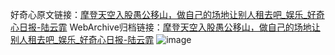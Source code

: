 好奇心原文链接：[摩登天空入股愚公移山，做自己的场地让别人租去吧_娱乐_好奇心日报-陆云霏](https://www.qdaily.com/articles/2371.html)
WebArchive归档链接：[摩登天空入股愚公移山，做自己的场地让别人租去吧_娱乐_好奇心日报-陆云霏](http://web.archive.org/web/20190623151036/https://www.qdaily.com/articles/2371.html)
![image](http://ww3.sinaimg.cn/large/007d5XDply1g3v69kgv4fj30u0313e81)